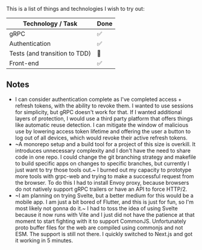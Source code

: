 This is a list of things and technologies I wish to try out:

| Technology / Task               | Done                |
|---------------------------------|---------------------|
| gRPC                            | :white_check_mark:  |
| Authentication                  | :white_check_mark:  |
| Tests (and transition to TDD)   | :hammer:            |
| Front-end                       | :white_check_mark: |

## Notes

- I can consider authentication complete as I've completed access + refresh tokens, with the ability to revoke them. I wanted to use sessions for simplicity, but gRPC doesn't work for that. If I wanted additional layers of protection, I would use a third party platform that offers things like automatic reuse detection. I can mitigate the window of malicious use by lowering access token lifetime and offering the user a button to log out of all devices, which would revoke their active refresh tokens.
- ~A monorepo setup and a build tool for a project of this size is overkill. It introduces unnecessary complexity and I don't have the need to share code in one repo. I could change the git branching strategy and makefile to build specific apps on changes to specific branches, but currently I just want to try those tools out.~ I burned out my capacity to prototype more tools with grpc-web and trying to make a successful request from the browser. To do this I had to install Envoy proxy, because browsers do not natively support gRPC trailers or have an API to force HTTP/2.
- ~I am planning on trying Svelte, but a better medium for this would be a mobile app. I am just a bit bored of Flutter, and this is just for fun, so I'm most likely not gonna do it.~ I had to toss the idea of using Svelte because it now runs with Vite and I just did not have the patience at that moment to start fighting with it to support CommonJS. Unfortunately proto buffer files for the web are compiled using commonjs and not ESM. The support is still not there. I quickly switched to Next.js and got it working in 5 minutes.